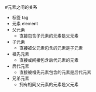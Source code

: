 #元素之间的关系
- 标签 tag
- 元素 element
- 父元素
  - 直接包含子元素的元素是父元素
- 子元素
  - 直接被父元素包含的元素是子元素
- 祖先元素
  - 直接或间接包含后代元素的元素
- 后代元素
  - 直接被祖先元素包含的元素是后代元素
- 兄弟元素
  - 拥有相同父元素的元素是父元素